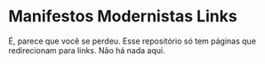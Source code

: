 # Manifestos Modernistas Links
É, parece que você se perdeu. Esse repositório só tem páginas que redirecionam para links. Não há nada aqui.

